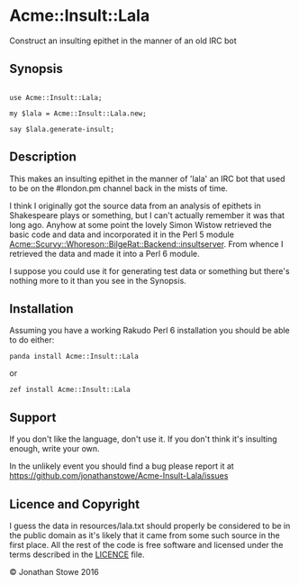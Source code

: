 # Acme::Insult::Lala

Construct an insulting epithet in the manner of an old IRC bot

## Synopsis

```perl6

use Acme::Insult::Lala;

my $lala = Acme::Insult::Lala.new;

say $lala.generate-insult;

```

## Description

This makes an insulting epithet in the manner of 'lala' an IRC bot
that used to be on the #london.pm channel back in the mists of time.

I think I originally got the source data from an analysis of 
epithets in Shakespeare plays or something, but I can't actually
remember it was that long ago. Anyhow at some point the lovely
Simon Wistow retrieved the basic code and data and incorporated
it in the Perl 5 module [Acme::Scurvy::Whoreson::BilgeRat::Backend::insultserver](http://search.cpan.org/~simonw/Acme-Scurvy-Whoreson-BilgeRat-Backend-insultserver-1.0/).
From whence I retrieved the data and made it into a Perl 6
module.

I suppose you could use it for generating test data or something
but there's nothing more to it than you see in the Synopsis.

## Installation

Assuming you have a working Rakudo Perl 6 installation you should
be able to do either:

    panda install Acme::Insult::Lala

or

    zef install Acme::Insult::Lala

## Support

If you don't like the language, don't use it. If you don't think
it's insulting enough, write your own.

In the unlikely event you should find a bug please report it at
https://github.com/jonathanstowe/Acme-Insult-Lala/issues

## Licence and Copyright

I guess the data in resources/lala.txt should properly be
considered to be in the public domain as it's likely that it
came from some such source in the first place.  All the
rest of the code is free software and licensed under the terms
described in the [LICENCE](LICENCE) file.

© Jonathan Stowe 2016

